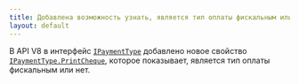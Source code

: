 ```yaml
---
title: Добавлена возможность узнать, является тип оплаты фискальным или нет
layout: default
---
```


В API V8 в интерфейс [`IPaymentType`](https://iiko.github.io/front.api.sdk/v8/html/T_Resto_Front_Api_Data_Payments_IPaymentType.htm) добавлено новое свойство [`IPaymentType.PrintCheque`](https://iiko.github.io/front.api.sdk/v8/html/P_Resto_Front_Api_Data_Payments_IPaymentType_PrintCheque.htm), которое показывает, является тип оплаты фискальным или нет.